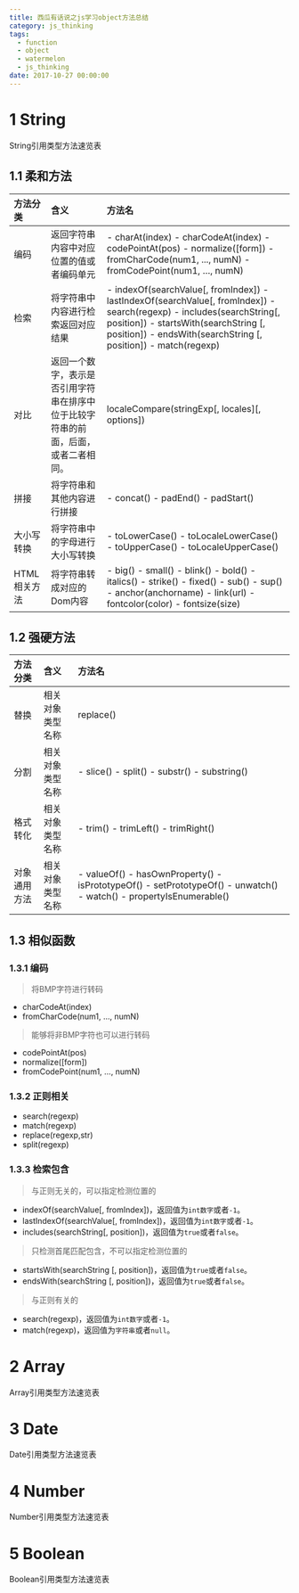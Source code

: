 ```yaml
---
title: 西瓜有话说之js学习object方法总结
category: js_thinking
tags:
  - function
  - object  
  - watermelon
  - js_thinking
date: 2017-10-27 00:00:00
---
```

# 1 String

String引用类型方法速览表

<!-- more -->

## 1.1 柔和方法

|方法分类|含义|方法名|
|:---|:---|:---|
|编码| 返回字符串内容中对应位置的值或者编码单元 | - charAt(index) - charCodeAt(index) - codePointAt(pos) - normalize([form]) - fromCharCode(num1, ..., numN) - fromCodePoint(num1, …, numN)|
|检索| 将字符串中内容进行检索返回对应结果 | - indexOf(searchValue[, fromIndex]) - lastIndexOf(searchValue[, fromIndex]) - search(regexp) - includes(searchString[, position]) - startsWith(searchString [, position]) - endsWith(searchString [, position]) - match(regexp)|
|对比| 返回一个数字，表示是否引用字符串在排序中位于比较字符串的前面，后面，或者二者相同。 |localeCompare(stringExp[, locales][, options])|
|拼接| 将字符串和其他内容进行拼接 | - concat() - padEnd() - padStart()|
|大小写转换| 将字符串中的字母进行大小写转换 | - toLowerCase() - toLocaleLowerCase() - toUpperCase() - toLocaleUpperCase()|
|HTML相关方法| 将字符串转成对应的Dom内容 | - big() - small() - blink() - bold() - italics() - strike() - fixed() - sub() - sup() - anchor(anchorname) - link(url) - fontcolor(color) - fontsize(size)|

## 1.2 强硬方法

|方法分类|含义|方法名|
|:---|:---|:---|
|替换| 相关对象类型名称 |replace()|
|分割| 相关对象类型名称 | - slice() - split() - substr() - substring()|
|格式转化| 相关对象类型名称 | - trim() - trimLeft() - trimRight()|
|对象通用方法| 相关对象类型名称 | - valueOf() - hasOwnProperty() - isPrototypeOf() - setPrototypeOf() - unwatch() - watch() - propertyIsEnumerable()|

## 1.3 相似函数

### 1.3.1 编码

> 将BMP字符进行转码

- charCodeAt(index)
- fromCharCode(num1, ..., numN)

> 能够将非BMP字符也可以进行转码

- codePointAt(pos)
- normalize([form])
- fromCodePoint(num1, …, numN)

### 1.3.2 正则相关

- search(regexp)
- match(regexp)
- replace(regexp,str)
- split(regexp)

### 1.3.3 检索包含

> 与正则无关的，可以指定检测位置的

- indexOf(searchValue[, fromIndex])，返回值为`int数字`或者`-1`。
- lastIndexOf(searchValue[, fromIndex])，返回值为`int数字`或者`-1`。
- includes(searchString[, position])，返回值为`true`或者`false`。

> 只检测首尾匹配包含，不可以指定检测位置的

- startsWith(searchString [, position])，返回值为`true`或者`false`。
- endsWith(searchString [, position])，返回值为`true`或者`false`。

> 与正则有关的

- search(regexp)，返回值为`int数字`或者`-1`。
- match(regexp)，返回值为`字符串`或者`null`。

# 2 Array

Array引用类型方法速览表

# 3 Date

Date引用类型方法速览表

# 4 Number

Number引用类型方法速览表

# 5 Boolean

Boolean引用类型方法速览表
